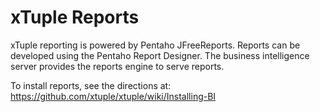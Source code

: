 xTuple Reports
=====================
xTuple reporting is powered by Pentaho JFreeReports.  Reports can be developed using the
Pentaho Report Designer.  The business intelligence server provides the reports engine to
serve reports.

To install reports, see the directions at: https://github.com/xtuple/xtuple/wiki/Installing-BI
